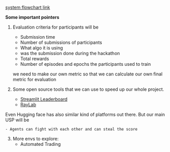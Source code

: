 [system flowchart link](https://lucid.app/lucidchart/15843269-48bd-408d-ad4d-6b31f68ee84e/edit?viewport_loc=-21%2C-107%2C1707%2C821%2C0_0&invitationId=inv_ba703012-848c-4b19-8085-d8b969506cf9)


**Some important pointers**

1. Evaluation criteria for participants will be 
    - Submission time 
    - Number of submissions of participants
    - What algo it is using 
    - was the submission done during the hackathon 
    - Total rewards 
    - Number of episodes and epochs the participants used to train 

    we need to make our own metric so that we can calculate our own final metric for evaluation

2. Some open source tools that we can use to speed up our whole project. 
    - [Streamlit Leaderboard](https://github.com/yairf11/streamlit-leaderboard)
    - [RayLab](https://github.com/0xangelo/raylab)

Even Hugging face has also similar kind of platforms out there. But our main USP will be 

    - Agents can fight with each other and can steal the score 
    
    
3. More envs to explore:
    - Automated Trading
